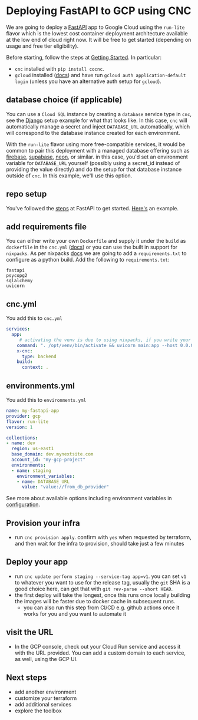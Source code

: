 # Deploying FastAPI to GCP using CNC

We are going to deploy a [FastAPI](https://fastapi.tiangolo.com/) app to Google Cloud using the `run-lite` flavor which is the lowest cost container deployment architecture available at the low end of cloud right now. It will be free to get started (depending on usage and free tier eligibility).

Before starting, follow the steps at [Getting Started](../README.md). In particular:
- `cnc` installed with `pip install cocnc`.
- `gcloud` installed ([docs](https://cloud.google.com/sdk/docs/install)) and have run `gcloud auth application-default login` (unless you have an alternative auth setup for `gcloud`). 

## database choice (if applicable)

You can use a `Cloud SQL` instance by creating a `database` service type in `cnc`, see the [Django](./django.md) setup example for what that looks like. In this case, `cnc` will automatically manage a secret and inject `DATABASE_URL` automatically, which will correspond to the database instance created for each environment.

With the `run-lite` flavor using more free-compatible services, it would be common to pair this deployment with a managed database offering such as [firebase](firebase.com), [supabase](supabase.com), [neon](neon.tech), or similar. in this case, you'd set an environment variable for `DATABASE_URL` yourself (possibly using a secret_id instead of providing the value directly) and do the setup for that database instance outside of `cnc`. In this example, we'll use this option.

## repo setup 

You've followed the [steps](https://fastapi.tiangolo.com/) at FastAPI to get started. [Here's](https://github.com/coherenceplatformdemos/fastapi-cnc-demo-1) an example.

## add requirements file

You can either write your own `Dockerfile` and supply it under the `build` as `dockerfile` in the `cnc.yml` ([docs](../configuration/cnc.md)) or you can use the built in support for `nixpacks`. As per nixpacks [docs](https://nixpacks.com/docs/providers/python) we are going to add a `requirements.txt` to configure as a python build. Add the following to `requirements.txt`:

```
fastapi
psycopg2
sqlalchemy
uvicorn
```

## cnc.yml

You add this to `cnc.yml`

```yaml
services:
  app:
     # activating the venv is due to using nixpacks, if you write your own dockerfile you don't need this part of the command
    command: ". /opt/venv/bin/activate && uvicorn main:app --host 0.0.0.0 --port $PORT"
    x-cnc:
      type: backend
    build:
      context: .
```

## environments.yml

You add this to `environments.yml`

```yaml
name: my-fastapi-app
provider: gcp
flavor: run-lite
version: 1

collections:
- name: dev
  region: us-east1
  base_domain: dev.mynextsite.com
  account_id: "my-gcp-project"
  environments:
  - name: staging
    environment_variables:
    - name: DATABASE_URL
      value: "value://from_db_provider"
```

See more about available options including environment variables in [configuration](../configuration/README.md).

## Provision your infra

- run `cnc provision apply`. confirm with `yes` when requested by terraform, and then wait for the infra to provision, should take just a few minutes

## Deploy your app

- run `cnc update perform staging --service-tag app=v1`. you can set `v1` to whatever you want to use for the release tag, usually the `git` SHA is a good choice here, can get that with `git rev-parse --short HEAD`.
- the first deploy will take the longest, once this runs once locally building the images will be faster due to docker cache in subsequent runs.
    - you can also run this step from CI/CD e.g. github actions once it works for you and you want to automate it

## visit the URL

- In the GCP console, check out your Cloud Run service and access it with the URL provided. You can add a custom domain to each service, as well, using the GCP UI.

## Next steps

- add another environment
- customize your terraform
- add additional services
- explore the toolbox